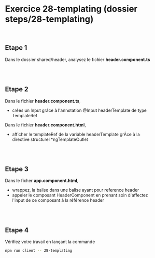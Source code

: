 # Exercice 28-templating (dossier steps/28-templating)

<br>

## Etape 1

Dans le dossier shared/header, analysez le fichier **header.component.ts**

<br><br>

## Etape 2

Dans le fichier **header.component.ts**,

-   crées un Input grâce à l'annotation @Input headerTemplate de type TemplateRef<any>

Dans le fichier **header.component.html**,

-   afficher le templateRef de la variable headerTemplate grÂce à la directive structurel \*ngTemplateOutlet

<br><br>

## Etape 3

Dans le ficher **app.component.html**,

-   wrappez, la balise <mat-toolbar> dans une balise <ng-template> ayant pour reference header
-   appeler le composant HeaderComponent en prenant soin d'affectez l'input de ce composant à la référence header

<br><br>

## Etape 4

Vérifiez votre travail en lançant la commande

```bash
npm run client -- 28-templating
```
